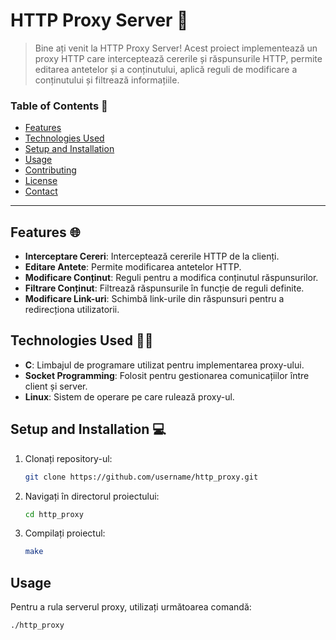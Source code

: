 # HTTP Proxy Server 🚀

> Bine ați venit la HTTP Proxy Server! Acest proiect implementează un proxy HTTP care interceptează cererile și răspunsurile HTTP, permite editarea antetelor și a conținutului, aplică reguli de modificare a conținutului și filtrează informațiile. 

### Table of Contents 📖
- [Features](#features)
- [Technologies Used](#technologies-used)
- [Setup and Installation](#setup-and-installation)
- [Usage](#usage)
- [Contributing](#contributing)
- [License](#license)
- [Contact](#contact)

---

## Features 🌐

- **Interceptare Cereri**: Interceptează cererile HTTP de la clienți.
- **Editare Antete**: Permite modificarea antetelor HTTP.
- **Modificare Conținut**: Reguli pentru a modifica conținutul răspunsurilor.
- **Filtrare Conținut**: Filtrează răspunsurile în funcție de reguli definite.
- **Modificare Link-uri**: Schimbă link-urile din răspunsuri pentru a redirecționa utilizatorii.

## Technologies Used 👨‍💻

- **C**: Limbajul de programare utilizat pentru implementarea proxy-ului.
- **Socket Programming**: Folosit pentru gestionarea comunicațiilor între client și server.
- **Linux**: Sistem de operare pe care rulează proxy-ul.

## Setup and Installation 💻

1. Clonați repository-ul:
    ```bash
    git clone https://github.com/username/http_proxy.git
    ```
2. Navigați în directorul proiectului:
    ```bash
    cd http_proxy
    ```
3. Compilați proiectul:
    ```bash
    make
    ```

## Usage

Pentru a rula serverul proxy, utilizați următoarea comandă:
```bash
./http_proxy
